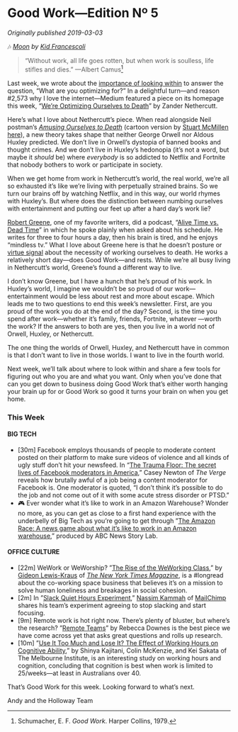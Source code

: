 # Good Work—Edition Nº 5

_Originally published 2019-03-03_

🎶 *[Moon](https://open.spotify.com/track/0Nc1rZEB2tZLgpxw5nkpEu?si=gQFliAUqSzadfBgqXoi9xA) by
[Kid Francescoli](https://twitter.com/kidfrancescoli)*

> “Without work, all life goes rotten, but when work is soulless, life stifles and dies.”
—Albert Camus[^schumacher.8m551g]

Last week, we wrote about the
[importance of looking within](https://www.holloway.com/s/good-work-edition-004) to answer the
question, “What are you optimizing for?”
In a delightful turn—and reason #2,573 why I love the internet—Medium featured a piece on
its homepage this week, “[We’re Optimizing Ourselves to Death](https://medium.com/s/buy-yourself/were-optimizing-ourselves-to-death-d41a3e7cc25a)”
by Zander Nethercutt.

Here’s what I love about Nethercutt’s piece.
When read alongside Neil postman’s
*[Amusing Ourselves to Death](https://www.amazon.com/Amusing-Ourselves-Death-Discourse-Business/dp/014303653X)*
(cartoon version by [Stuart McMillen here](https://twitter.com/stuart_mcmillen)), a new
theory takes shape that neither George Orwell nor Aldous Huxley predicted.
We don’t live in Orwell’s dystopia of banned books and thought crimes.
And we don’t live in Huxley’s hedonopia (it’s not a word, but maybe it *should* be) where
*everybody* is so addicted to Netflix and Fortnite that nobody bothers to work or
participate in society.

When we get home from work in Nethercutt’s world, the real world, we’re all so exhausted
it’s like we’re living with perpetually strained brains.
So we turn our brains off by watching Netflix, and in this way, our world rhymes with
Huxley’s. But where does the distinction between numbing ourselves with entertainment and
putting our feet up after a hard day’s work lie?

[Robert Greene](https://twitter.com/RobertGreene), one of my favorite writers, did a podcast,
“[Alive Time vs. Dead Time](https://fs.blog/robert-greene/)” in which he spoke plainly when
asked about his schedule.
He writes for three to four hours a day, then his brain is tired, and he enjoys “mindless
tv.” What I love about Greene here is that he doesn’t posture or
[virtue signal](https://en.wikipedia.org/wiki/Virtue_signalling) about the necessity of
working ourselves to death.
He works a relatively short day—does Good Work—and rests.
While we’re all busy living in Nethercutt’s world, Greene’s found a different way to live.

I don’t know Greene, but I have a hunch that he’s proud of his work.
In Huxley’s world, I imagine we wouldn’t be so proud of our work—entertainment would be
less about rest and more about escape.
Which leads me to two questions to end this week’s newsletter.
First, are you proud of the work you do at the end of the day?
Second, is the time you spend after work—whether it’s family, friends, Fortnite, whatever
—worth the work?
If the answers to both are yes, then you live in a world not of Orwell, Huxley, or
Nethercutt.

The one thing the worlds of Orwell, Huxley, and Nethercutt have in common is that I don’t
want to live in those worlds.
I want to live in the fourth world.

Next week, we’ll talk about where to look within and share a few tools for figuring out
who you are and what you want.
Only when you’ve done that can you get down to business doing Good Work that’s either
worth hanging your brain up for or Good Work so good it turns your brain on when you get
home.

### This Week

#### BIG TECH

- [30m] Facebook employs thousands of people to moderate content posted on their platform to
  make sure videos of violence and all kinds of ugly stuff don’t hit your newsfeed.
  In “[The Trauma Floor: The secret lives of Facebook moderators in America](https://www.theverge.com/2019/2/25/18229714/cognizant-facebook-content-moderator-interviews-trauma-working-conditions-arizona),”
  Casey Newton of *The Verge* reveals how brutally awful of a job being a content moderator
  for Facebook is.
  One moderator is quoted, “I don’t think it’s possible to do the job and not come out of it
  with some acute stress disorder or PTSD.”
- 🎮 Ever wonder what it’s like to work in an Amazon Warehouse?
  Wonder no more, as you can get as close to a first hand experience with the underbelly of
  Big Tech as you’re going to get through ”[The Amazon Race: A news game about what it’s like to work in an Amazon warehouse](https://www.abc.net.au/news/2019-02-27/amazon-warehouse-workers-game-race/10803346),”
  produced by ABC News Story Lab.

#### OFFICE CULTURE

- [22m] WeWork or WeWorship?
  ”[The Rise of the WeWorking Class](https://www.nytimes.com/interactive/2019/02/21/magazine/wework-coworking-office-space.html),”
  by [Gideon Lewis-Kraus](http://www.gideonlk.com/) of
  *[The New York Times Magazine](https://www.nytimes.com/section/magazine)*, is a #longread about
  the co-working space business that believes it’s on a mission to solve human loneliness
  and breakages in social cohesion.
- [2m] In ”[Slack Quiet Hours Experiment](https://medium.com/@nkammah/slack-quiet-hours-experiment-d7ab9405b703),”
  [Nassim Kammah](https://twitter.com/kepioo) of [MailChimp](https://twitter.com/mailchimp) shares
  his team’s experiment agreeing to stop slacking and start focusing.
- [9m] Remote work is hot right now.
  There’s plenty of bluster, but where’s the research?
  ”[Remote Teams](https://medium.com/@beccadownes/remote-teams-45038339ac68)” by Rebecca Downes
  is the best piece we have come across yet that asks great questions and rolls up research.
- \[10m] ”[Use It Too Much and Lose It? The Effect of Working Hours on Cognitive Ability](https://melbourneinstitute.unimelb.edu.au/downloads/working-paper-series/wp2016n07.pdf),”
  by Shinya Kajitani, Colin McKenzie, and Kei Sakata of The Melbourne Institute, is an
  interesting study on working hours and cognition, concluding that cognition is best when
  work is limited to 25/weeks—at least in Australians over 40.

That’s Good Work for this week.
Looking forward to what’s next.

Andy and the Holloway Team

[^schumacher.8m551g]: Schumacher, E. F. *Good Work*. Harper Collins, 1979.
